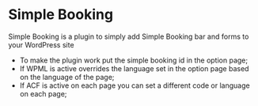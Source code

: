 # Simple Booking

Simple Booking is a plugin to simply add Simple Booking bar and forms to your WordPress site

- To make the plugin work put the simple booking id in the option page;
- If WPML is active overrides the language set in the option page based on the language of the page;
- If ACF is active on each page you can set a different code or language on each page;